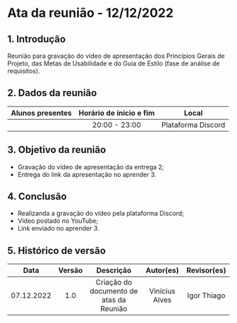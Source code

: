 # Ata da reunião - 12/12/2022

## 1. Introdução
 Reunião para gravação do vídeo de apresentação dos Princípios Gerais de Projeto, das Metas de Usabilidade e do Guia de Estilo (fase de análise de requisitos).
 
## 2. Dados da reunião
|                                    Alunos presentes                                     |   Horário de inicio e fim |      Local       |
| :-------------------------------------------------------------------------------------: | :--------: | :--------------: |
|  | 20:00 - 23:00 | Plataforma Discord |

## 3. Objetivo da reunião
 - Gravação do vídeo de apresentação da entrega 2;
 - Entrega do link da apresentação no aprender 3.

## 4. Conclusão
 - Realizanda a gravação do vídeo pela plataforma Discord;
 - Vídeo postado no YouTube;
 - Link enviado no aprender 3.

## 5. Histórico de versão
|    Data    | Versão | Descrição    | Autor(es)    | Revisor(es)           |
| :--------: | :----: | :----------: | :----------: | :----------------: |
| 07.12.2022 |  1.0   | Criação do documento de atas da Reunião | Vinícius Alves | Igor Thiago |